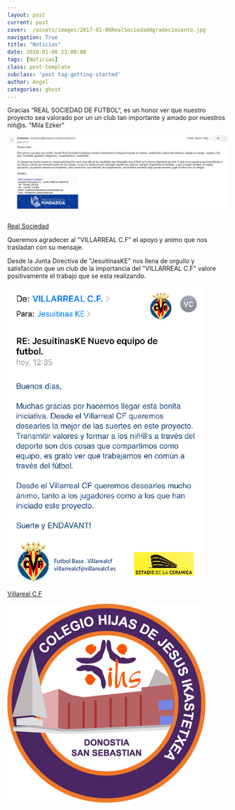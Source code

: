 ```yaml
---
layout: post
current: post
cover:  /assets/images/2017-01-06RealSociedadAgradecimiento.jpg
navigation: True
title: "Noticias"
date: 2018-01-06 23:00:00
tags: [Noticias]
class: post-template
subclass: 'post tag-getting-started'
author: Angel
categories: ghost
---
```


Gracias “REAL SOCIEDAD DE FUTBOL“, es un honor ver que nuestro proyecto sea valorado por un un club tan importante y amado por nuestros niñ@s. “Mila Ezker”

<p><a href="http://www.jesuitinasdonostia.com/"><img src="/assets/images/2017-01-05RealSociedad.JPG" alt="marketplace"></a></p>

<p> <a href="http://www.realsociedad.eus//">Real Sociedad</a></p>

Queremos agradecer al "VILLARREAL  C.F" el apoyo y animo que nos trasladan con su mensaje.

Desde la Junta Directiva de "JesuitinasKE" nos llena de orgullo y satisfacción que un club de la importancia del "VILLARREAL  C.F" valore positivamente el trabajo que se esta realizando.

<p><a href="http://www.jesuitinasdonostia.com/"><img src="/assets/images/2017-12-29-VillarrealCFAgradecimiento.jpg" alt="marketplace"></a></p>

<p> <a href="http://www.villarrealcf.es//">Villareal C.F</a></p>

<p><a href="http://www.jesuitinasdonostia.com/"><img src="/assets/images/2012-12-29-EscudoOficial.jpg" alt="marketplace"></a></p>
